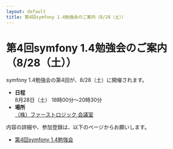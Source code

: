 ```yaml
---
layout: default
title: 第4回symfony 1.4勉強会のご案内（8/28（土））
---
```


第4回symfony 1.4勉強会のご案内（8/28（土））
============================================

symfony 1.4勉強会の第4回が、8/28（土）に開催されます。

- **日程**<br />
  8月28日（土） 18時00分～20時30分<br />
- **場所**<br />
  [（株）ファーストロジック 会議室](http://www.firstlogic.co.jp/about/index.html#map)

内容の詳細や、参加登録は、以下のページからお願いします。

- [第4回symfony 1.4勉強会](http://events.php.gr.jp/events/show/100)
